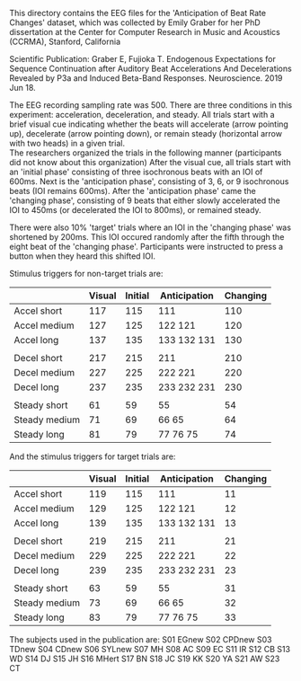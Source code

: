 This directory contains the EEG files for the 'Anticipation of Beat Rate Changes' dataset, which was collected by Emily Graber for her PhD dissertation at the Center for Computer Research in Music and Acoustics (CCRMA), Stanford, California

Scientific Publication:
Graber E, Fujioka T. Endogenous Expectations for Sequence Continuation after Auditory Beat Accelerations And Decelerations Revealed by P3a and Induced Beta-Band Responses. Neuroscience. 2019 Jun 18.

The EEG recording sampling rate was 500.
There are three conditions in this experiment: acceleration, deceleration, and steady. 
All trials start with a brief visual cue indicating whether the beats will accelerate (arrow pointing up), decelerate (arrow pointing down), or remain steady (horizontal arrow with two heads) in a given trial.  
The researchers organized the trials in the following manner (participants did not know about this organization) 
After the visual cue, all trials start with an 'initial phase' consisting of three isochronous beats with an IOI of 600ms.
Next is the 'anticipation phase', consisting of 3, 6, or 9 isochronous beats (IOI remains 600ms).
After the 'anticipation phase' came the 'changing phase', consisting of 9 beats that either slowly accelerated the IOI to 450ms (or decelerated the IOI to 800ms), or remained steady.

There were also 10% 'target' trials where an IOI in the 'changing phase' was shortened by 200ms. This IOI occured randomly after the fifth through the eight beat of the 'changing phase'. Participants were instructed to press a button when they heard this shifted IOI.

Stimulus triggers for non-target trials are:

|		|Visual	|Initial|Anticipation	|Changing|
|---------------|-------|-------|---------------|--------|
|Accel short 	|117	|115	|111 		|110	 |
|Accel medium	|127	|125	|122 121	|120	 |
|Accel long	|137	|135	|133 132 131	|130	 |
|		|	|	|		|	 |
|Decel short 	|217	|215	|211 		|210	 |
|Decel medium	|227	|225	|222 221	|220	 |
|Decel long	|237	|235	|233 232 231	|230	 |
|		|	|	|		|	 |
|Steady short 	|61	|59	|55 		|54	 |
|Steady medium	|71	|69	|66 65		|64	 |
|Steady long	|81	|79	|77 76 75	|74	 |

And the stimulus triggers for target trials are:

|		|Visual	|Initial|Anticipation	|Changing|
|---------------|-------|-------|---------------|--------|
|Accel short 	|119	|115	|111 		|11	 |
|Accel medium	|129	|125	|122 121	|12	 |
|Accel long	|139	|135	|133 132 131	|13	 |
|		|	|	|		|	 |
|Decel short 	|219	|215	|211 		|21	 |
|Decel medium	|229	|225	|222 221	|22	 |
|Decel long	|239	|235	|233 232 231	|23	 |
|		|	|	|		|	 |
|Steady short 	|63	|59	|55 		|31	 |
|Steady medium	|73	|69	|66 65		|32	 |
|Steady long	|83	|79	|77 76 75	|33	 |
The subjects used in the publication are:
S01 EGnew
S02 CPDnew
S03 TDnew
S04 CDnew
S06 SYLnew
S07 MH
S08 AC
S09 EC
S11 IR
S12 CB
S13 WD
S14 DJ
S15 JH
S16 MHert
S17 BN
S18 JC
S19 KK
S20 YA
S21 AW
S23 CT

